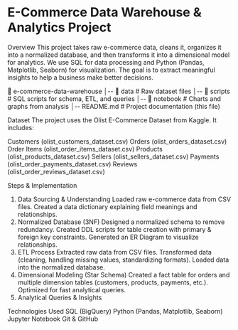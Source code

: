 # E-Commerce Data Warehouse & Analytics Project


Overview
This project takes raw e-commerce data, cleans it, organizes it into a normalized database, and then transforms it into a dimensional model for analytics. We use SQL for data processing and Python (Pandas, Matplotlib, Seaborn) for visualization. The goal is to extract meaningful insights to help a business make better decisions.


📁 e-commerce-data-warehouse
│-- 📂 data          # Raw dataset files
│-- 📂 scripts       # SQL scripts for schema, ETL, and queries
│-- 📂 notebook      # Charts and graphs from analysis
│-- README.md         # Project documentation (this file)


Dataset
The project uses the Olist E-Commerce Dataset from Kaggle. It includes:

Customers (olist_customers_dataset.csv)
Orders (olist_orders_dataset.csv)
Order Items (olist_order_items_dataset.csv)
Products (olist_products_dataset.csv)
Sellers (olist_sellers_dataset.csv)
Payments (olist_order_payments_dataset.csv)
Reviews (olist_order_reviews_dataset.csv)

Steps & Implementation
1. Data Sourcing & Understanding
  Loaded raw e-commerce data from CSV files.
  Created a data dictionary explaining field meanings and relationships.
2. Normalized Database (3NF)
  Designed a normalized schema to remove redundancy.
  Created DDL scripts for table creation with primary & foreign key constraints.
Generated an ER Diagram to visualize relationships.
3. ETL Process
  Extracted raw data from CSV files.
  Transformed data (cleaning, handling missing values, standardizing formats).
Loaded data into the normalized database.
4. Dimensional Modeling (Star Schema)
  Created a fact table for orders and multiple dimension tables (customers, products, payments, etc.).
  Optimized for fast analytical queries.
5. Analytical Queries & Insights

Technologies Used
SQL (BigQuery)
Python (Pandas, Matplotlib, Seaborn)
Jupyter Notebook
Git & GitHub
